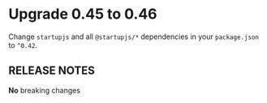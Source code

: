 # Upgrade 0.45 to 0.46

Change `startupjs` and all `@startupjs/*` dependencies in your `package.json` to `^0.42`.

## RELEASE NOTES

**No** breaking changes
